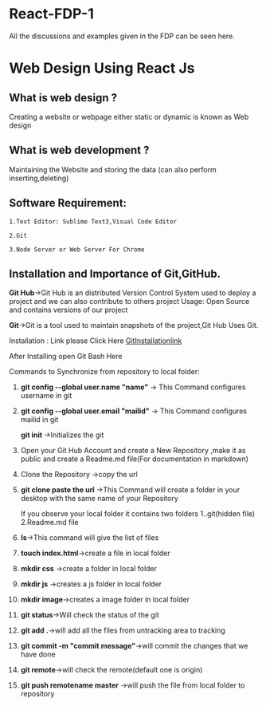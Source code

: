 # React-FDP-1
All the discussions and examples given in the FDP can be seen here.
#  Web Design Using React Js

## What is web design ?
   Creating a website or webpage either static or dynamic is known as Web design

## What is web development ?
   Maintaining the Website and storing the data (can also perform inserting,deleting)
   
## Software Requirement:
    
    1.Text Editor: Sublime Text3,Visual Code Editor
    
    2.Git
    
    3.Node Server or Web Server For Chrome
    
    
## Installation and Importance of Git,GitHub.

**Git Hub**->Git Hub is an distributed Version Control System used to deploy a project and we can also contribute to others project
  Usage: Open Source and contains versions of our project
  
  **Git**->Git is a tool used to maintain snapshots of the project,Git Hub Uses Git.
  
  Installation : Link please Click Here [GitInstallationlink](https://www.git-scm.com/)
  
  After Installing open Git Bash Here 
  
  Commands to Synchronize from repository to local folder:
  
  1.  **git config --global user.name "name"** -> This Command configures username in git
  
  2. **git config --global user.email "mailid"** -> This Command configures mailid in git
  
     **git init** ->Initializes the git
  
  
  3. Open your Git Hub Account and create a New Repository ,make it as public and create a Readme.md file(For documentation in markdown)
  
  
  4. Clone the Repository ->copy the url
  
  
  5. **git clone paste the url** ->This Command will create a folder in your desktop with the same name of your Repository
  
      If you observe your local folder it contains two folders 1..git(hidden file)
                                                               2.Readme.md file
                                                           
  
  6. **ls**->This command will give the list of files
  
 
  7. **touch index.html**->create a file in local folder
  
  8. **mkdir css** ->create a folder in local folder
  
 
  9. **mkdir js** ->creates a js folder in local folder
 
 10. **mkdir image**->creates a image folder in local folder
 
 11. **git status**->Will check the status of the git
 
 12. **git add .**->will add all the files from untracking area to tracking
 
 13. **git commit -m "commit message"**->will commit the changes that we have done
 
 14. **git remote**->will check the remote(default one is origin)
 
 15. **git push remotename master** ->will push the file from local folder to repository
                                                           
                                

